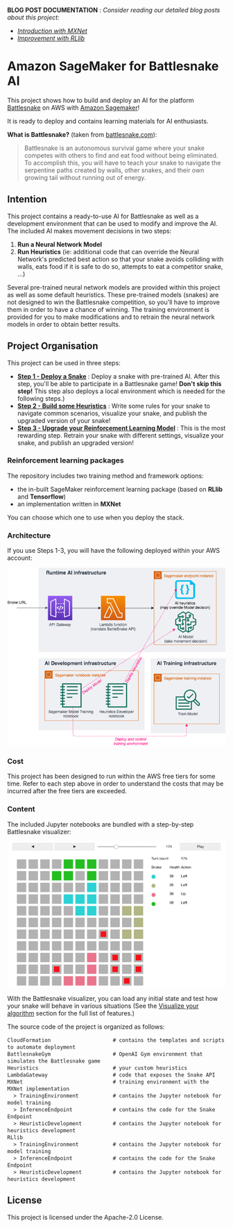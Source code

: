 __BLOG POST DOCUMENTATION__ : _Consider reading our detailed blog posts about this project:_
* _[Introduction with MXNet](https://aws.amazon.com/blogs/machine-learning/building-an-ai-powered-battlesnake-with-reinforcement-learning-on-amazon-sagemaker/)_
* _[Improvement with RLlib](https://aws.amazon.com/blogs/machine-learning/scaling-your-ai-powered-battlesnake-with-distributed-reinforcement-learning-in-amazon-sagemaker/)_

# Amazon SageMaker for Battlesnake AI

This project shows how to build and deploy an AI for the platform [Battlesnake](https://play.battlesnake.com/) on AWS with [Amazon Sagemaker](https://aws.amazon.com/sagemaker/)!

It is ready to deploy and contains learning materials for AI enthusiasts.

__What is Battlesnake?__ (taken from [battlesnake.com](https://docs.battlesnake.com/references/rules)):

> Battlesnake is an autonomous survival game where your snake competes with others to find and eat food without being eliminated. To accomplish this, you will have to teach your snake to navigate the serpentine paths created by walls, other snakes, and their own growing tail without running out of energy.

## Intention

This project contains a ready-to-use AI for Battlesnake as well as a development environment that can be used to modify and improve the AI.
The included AI makes movement decisions in two steps:

  1. __Run a Neural Network Model__ 
  2. __Run Heuristics__ (ie: additional code that can override the Neural Network's predicted best action so that your snake avoids colliding with walls, eats food if it is safe to do so, attempts to eat a competitor snake, ...)

Several pre-trained neural network models are provided within this project as well as some default heuristics. These pre-trained models (snakes) are not designed to win the Battlesnake competition, so you'll have to improve them in order to have a chance of winning. The training environment is provided for you to make modifications and to retrain the neural network models in order to obtain better results.

## Project Organisation

This project can be used in three steps:

- __[Step 1 - Deploy a Snake](Documentation/DeployTheAIEndpoint.md)__ : Deploy a snake with pre-trained AI. After this step, you'll be able to participate in a Battlesnake game! **Don't skip this step!** This step also deploys a local environment which is needed for the following steps.)
- __[Step 2 - Build some Heuristics](Documentation/UpdateHeuristicsAndDeploy.md)__ : Write some rules for your snake to navigate common scenarios, visualize your snake, and publish the upgraded version of your snake!
- __[Step 3 - Upgrade your Reinforcement Learning Model](Documentation/TrainModelAndDeploy.md)__ : This is the most rewarding step. Retrain your snake with different settings, visualize your snake, and publish an upgraded version!

### Reinforcement learning packages

The repository includes two training method and framework options:

* the in-built SageMaker reinforcement learning package (based on __RLlib__ and __Tensorflow__) 
* an implementation written in __MXNet__

You can choose which one to use when you deploy the stack.

### Architecture

If you use Steps 1-3, you will have the following deployed within your AWS account:

![General Architecture](Documentation/images/ArchitectureSagemakerBattlesnakeFull.png "General Architecture")

### Cost

This project has been designed to run within the AWS free tiers for some time.
Refer to each step above in order to understand the costs that may be incurred after the free tiers are exceeded.

### Content

The included Jupyter notebooks are bundled with a step-by-step Battlesnake visualizer:

![Battlesnake visualizer](Documentation/images/battlesnake-debugger.png "Battlesnake visualizer")

With the Battlesnake visualizer, you can load any initial state and test how your snake will behave in various situations (See the [Visualize your algorithm](Documentation/UpdateHeuristicsAndDeploy.md#visualizing-your-algorithm) section for the full list of features.)

The source code of the project is organized as follows:

```
CloudFormation                    # contains the templates and scripts to automate deployment
BattlesnakeGym                    # OpenAI Gym environment that simulates the Battlesnake game
Heuristics                        # your custom heuristics
LambdaGateway                     # code that exposes the Snake API
MXNet                             # training environment with the MXNet implementation
  > TrainingEnvironment           # contains the Jupyter notebook for model training
  > InferenceEndpoint             # contains the code for the Snake Endpoint
  > HeuristicDevelopment          # contains the Jupyter notebook for heuristics development
RLlib			
  > TrainingEnvironment           # contains the Jupyter notebook for model training
  > InferenceEndpoint             # contains the code for the Snake Endpoint
  > HeuristicDevelopment          # contains the Jupyter notebook for heuristics development
```

## License

This project is licensed under the Apache-2.0 License.
